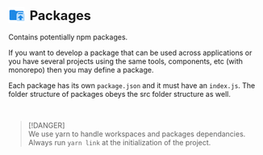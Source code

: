 
# <a id="Packages" class="vt-doc" href="#Packages" style="text-decoration:none;"><h1 style="display:flex; gap:10px; align-items:center;font-size:1.6rem"><img src="./../assets/icons/Packages.svg" width="32px" height="32px"/>Packages</h1></a>

Contains potentially npm packages.

If you want to develop a package that can be used across applications or you have several projects using the same tools, components, etc (with monorepo) then you may define a package.

Each package has its own `package.json` and it must have an `index.js`. The folder structure of packages obeys the src folder structure as well.

<br/>

> [!DANGER]  
> We use yarn to handle workspaces and packages dependancies.
> Always run `yarn link` at the initialization of the project.
